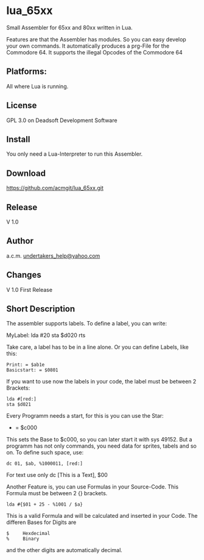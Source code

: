 # lua_65xx
Small Assembler for 65xx and 80xx written in Lua.

Features are that the Assembler has modules. So you can easy develop your own commands.
It automatically produces a prg-File for the Commodore 64.
It supports the illegal Opcodes of the Commodore 64

## Platforms:
All where Lua is running.

## License
GPL 3.0 on Deadsoft Development Software

## Install
You only need a Lua-Interpreter to run this Assembler.

## Download
https://github.com/acmgit/lua_65xx.git 

## Release
V 1.0

## Author
a.c.m. <undertakers_help@yahoo.com>

## Changes

V 1.0
    First Release
    
## Short Description

The assembler supports labels. To define a label, you can write:

MyLabel:
    lda #20
    sta $d020
    rts

Take care, a label has to be in a line alone. Or you can define Labels,
like this:

    Print: = $ab1e
    Basicstart: = $0801
    
If you want to use now the labels in your code, the label must be between
2 Brackets:

    lda #[red:]
    sta $d021
    
Every Programm needs a start, for this is you can use the Star:

* = $c000

This sets the Base to $c000, so you can later start it with sys 49152.
But a programm has not only commands, you need data for sprites, tabels and so on.
To define such space, use:

    dc 01, $ab, %1000011, [red:]
    
For text use only
    dc [This is a Text], $00

Another Feature is, you can use Formulas in your Source-Code. This Formula must be
between 2 {} brackets.

    lda #{$01 + 25 - %1001 / $a}
    
This is a valid Formula and will be calculated and inserted in your Code.
The differen Bases for Digits are

    $     Hexdecimal
    %     Binary
    
and the other digits are automatically decimal.

